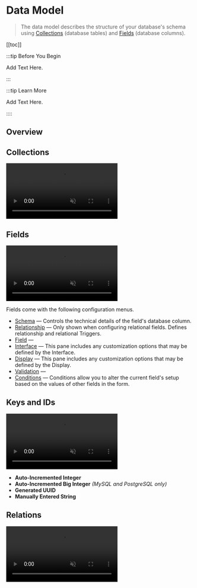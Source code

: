 # Data Model

> The data model describes the structure of your database's schema using [Collections](/app/content-collections/)
> (database tables) and [Fields](/reference/system/fields/) (database columns).

[[toc]]

:::tip Before You Begin

Add Text Here.

:::

:::tip Learn More

Add Text Here.

::::

## Overview

<!--
Collections -> Data Tables
System Collections -> Highlight key characteristics. Link to System Collections page.
Fields -> Table Columns
Items -> Table Rows
-->

## Collections

<video title="Collections" autoplay muted loop controls>
	<source src="" type="video/mp4" />
</video>

## Fields

<video title="Fields" autoplay muted loop controls>
	<source src="" type="video/mp4" />
</video>

Fields come with the following configuration menus.

- [Schema]() — Controls the technical details of the field's database column.
- [Relationship]() — Only shown when configuring relational fields. Defines relationship and relational Triggers.
- [Field]() —
- [Interface]() — This pane includes any customization options that may be defined by the Interface.
- [Display]() — This pane includes any customization options that may be defined by the Display.
- [Validation]() —
- [Conditions]() — Conditions allow you to alter the current field's setup based on the values of other fields in the
  form.

## Keys and IDs

<video title="Fields" autoplay muted loop controls>
	<source src="" type="video/mp4" />
</video>

<!-- When you create a Collection, you must add an ID Field so the database can keep proper track of the Collection's Items and its [relations](#relations), if any exist, to other Collections. Directus supports the following types of IDs and you will define your ID every time you [create a Collection](/configuration/data-model/collections/#create-a-collection). -->

- **Auto-Incremented Integer**
- **Auto-Incremented Big Integer** _(MySQL and PostgreSQL only)_
- **Generated UUID**
- **Manually Entered String**

## Relations

<video title="Relations" autoplay muted loop controls>
	<source src="" type="video/mp4" />
</video>

<!--
Explain what a relationship is, what it looks like, and why we need them.
Link to the relationships page.
-->
